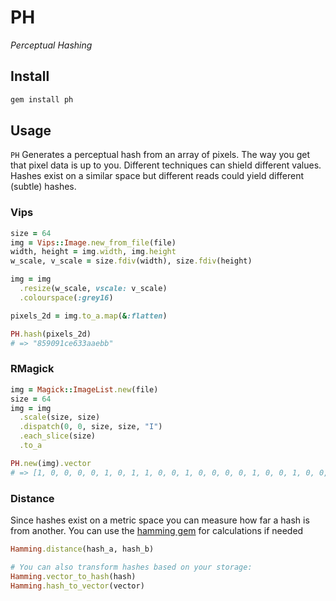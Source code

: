 # PH
_Perceptual Hashing_

## Install

```bash
gem install ph
```

## Usage

`PH` Generates a perceptual hash from an array of pixels.
The way you get that pixel data is up to you. Different techniques can shield different values.
Hashes exist on a similar space but different reads could yield different (subtle) hashes.

### Vips

```ruby
size = 64
img = Vips::Image.new_from_file(file)
width, height = img.width, img.height
w_scale, v_scale = size.fdiv(width), size.fdiv(height)

img = img
  .resize(w_scale, vscale: v_scale)
  .colourspace(:grey16)

pixels_2d = img.to_a.map(&:flatten)

PH.hash(pixels_2d)
# => "859091ce633aaebb"
```

### RMagick

```ruby
img = Magick::ImageList.new(file)
size = 64
img = img
  .scale(size, size)
  .dispatch(0, 0, size, size, "I")
  .each_slice(size)
  .to_a

PH.new(img).vector
# => [1, 0, 0, 0, 0, 1, 0, 1, 1, 0, 0, 1, 0, 0, 0, 0, 1, 0, 0, 1, 0, 0, 0, 1, 1, 1, 0, 0, 1, 1, 1, 0, 0, 1, 1, 0, 0, 0, 1, 1, 0, 0, 1, 1, 1, 0, 1, 0, 1, 0, 1, 0, 1, 1, 1, 0, 1, 0, 1, 1, 1, 0, 1, 1]
```

### Distance

Since hashes exist on a metric space you can measure how far a hash is from another.
You can use the [hamming gem](https://github.com/elcuervo/hamming) for calculations if needed

```ruby
Hamming.distance(hash_a, hash_b)

# You can also transform hashes based on your storage:
Hamming.vector_to_hash(hash)
Hamming.hash_to_vector(vector)
```

